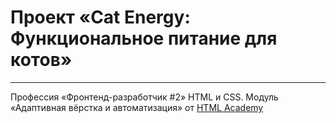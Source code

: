 # Проект «Cat Energy: Функциональное питание для котов»
---
Профессия «Фронтенд-разработчик #2» HTML и CSS. 
Модуль «Адаптивная вёрстка и автоматизация» от [HTML Academy](https://htmlacademy.ru)
